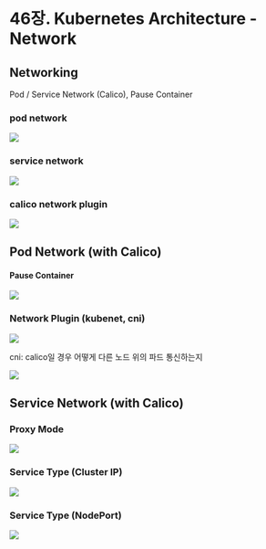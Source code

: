 # 46장. Kubernetes Architecture - Network

## Networking

Pod / Service Network (Calico), Pause Container

### pod network

![](<../../.gitbook/assets/image (200).png>)

### service network

![](<../../.gitbook/assets/image (201) (1).png>)

### calico network plugin

![](<../../.gitbook/assets/image (202) (1).png>)

## Pod Network (with Calico)

#### Pause Container

![](<../../.gitbook/assets/image (193) (1).png>)

### Network Plugin (kubenet, cni)

![](<../../.gitbook/assets/image (189) (1).png>)

cni: calico일 경우 어떻게 다른 노드 위의 파드 통신하는지

![](<../../.gitbook/assets/image (194).png>)

## Service Network (with Calico)

### Proxy Mode

![](<../../.gitbook/assets/image (198).png>)

### Service Type (Cluster IP)

![](<../../.gitbook/assets/image (199) (1).png>)

### Service Type (NodePort)

![](<../../.gitbook/assets/image (192) (1).png>)
